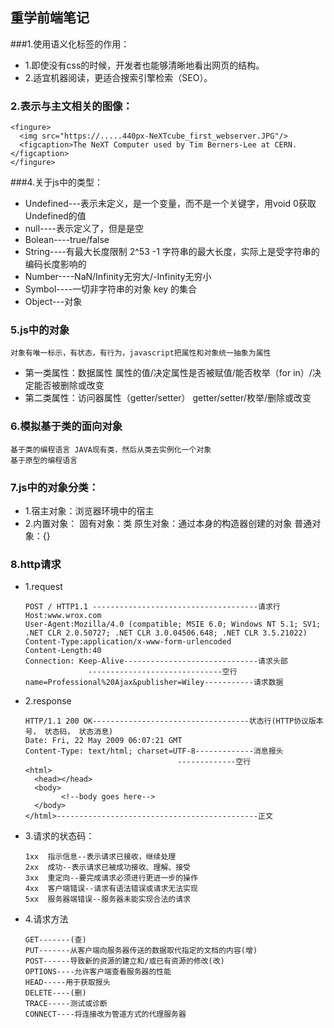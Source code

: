 ## 重学前端笔记
###1.使用语义化标签的作用：
- 1.即使没有css的时候，开发者也能够清晰地看出网页的结构。
- 2.适宜机器阅读，更适合搜索引擎检索（SEO）。
### 2.表示与主文相关的图像：
	<fingure>
	  <img src="https://.....440px-NeXTcube_first_webserver.JPG"/>
	  <figcaption>The NeXT Computer used by Tim Berners-Lee at CERN.</figcaption>
	</fingure>
###4.关于js中的类型：
  - Undefined---表示未定义，是一个变量，而不是一个关键字，用void 0获取Undefined的值
  - null----表示定义了，但是是空
  - Bolean----true/false
  - String----有最大长度限制 2^53 -1 字符串的最大长度，实际上是受字符串的编码长度影响的
  - Number----NaN/Infinity无穷大/-Infinity无穷小
  - Symbol----一切非字符串的对象 key 的集合
  - Object---对象
### 5.js中的对象
  	对象有唯一标示，有状态，有行为，javascript把属性和对象统一抽象为属性
  - 第一类属性：数据属性
   	属性的值/决定属性是否被赋值/能否枚举（for in）/决定能否被删除或改变
  - 第二类属性：访问器属性（getter/setter）
   getter/setter/枚举/删除或改变
### 6.模拟基于类的面向对象
    基于类的编程语言 JAVA现有类，然后从类去实例化一个对象
    基于原型的编程语言
### 7.js中的对象分类：
  - 1.宿主对象：浏览器环境中的宿主
  - 2.内置对象：
      固有对象：类
      原生对象：通过本身的构造器创建的对象
      普通对象：{}
### 8.http请求
  - 1.request
  
		POST / HTTP1.1 -------------------------------------请求行
		Host:www.wrox.com
		User-Agent:Mozilla/4.0 (compatible; MSIE 6.0; Windows NT 5.1; SV1; .NET CLR 2.0.50727; .NET CLR 3.0.04506.648; .NET CLR 3.5.21022)
		Content-Type:application/x-www-form-urlencoded
		Content-Length:40
		Connection: Keep-Alive------------------------------请求头部
                      ------------------------------空行
		name=Professional%20Ajax&publisher=Wiley-----------请求数据
  - 2.response
  
    	HTTP/1.1 200 OK-----------------------------------状态行(HTTP协议版本号， 状态码， 状态消息)
    	Date: Fri, 22 May 2009 06:07:21 GMT
    	Content-Type: text/html; charset=UTF-8-------------消息报头
                                          -------------空行
    	<html>
          <head></head>
          <body>
                <!--body goes here-->
          </body>
    	</html>---------------------------------------------正文
  - 3.请求的状态码：
  
    	1xx  指示信息--表示请求已接收，继续处理
    	2xx  成功--表示请求已被成功接收、理解、接受
    	3xx  重定向--要完成请求必须进行更进一步的操作
    	4xx  客户端错误--请求有语法错误或请求无法实现
    	5xx  服务器端错误--服务器未能实现合法的请求
  - 4.请求方法
  
    	GET-------(查)
    	PUT-------从客户端向服务器传送的数据取代指定的文档的内容(增)
    	POST------导致新的资源的建立和/或已有资源的修改(改)
    	OPTIONS----允许客户端查看服务器的性能
    	HEAD-----用于获取报头
    	DELETE----(删)
    	TRACE-----测试或诊断
    	CONNECT----将连接改为管道方式的代理服务器
  
